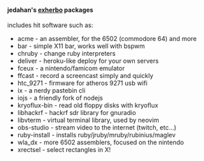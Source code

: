 #### jedahan's [exherbo](www.exherbo.org) packages

includes hit software such as:

  * acme - an assembler, for the 6502 (commodore 64) and more
  * bar - simple X11 bar, works well with bspwm
  * chruby - change ruby interpreters
  * deliver - heroku-like deploy for your own servers
  * fceux - a nintendo/famicom emulator
  * ffcast - record a screencast simply and quickly
  * htc_9271 - firmware for atheros 9271 usb wifi
  * ix - a nerdy pastebin cli
  * iojs - a friendly fork of nodejs
  * kryoflux-bin - read old floppy disks with kryoflux 
  * libhackrf - hackrf sdr library for gnuradio
  * libvterm - virtual terminal library, used by neovim
  * obs-studio - stream video to the internet (twitch, etc...)
  * ruby-install - installs ruby/jruby/mruby/rubinius/maglev
  * wla_dx - more 6502 assemblers, focused on the nintendo
  * xrectsel - select rectangles in X!
